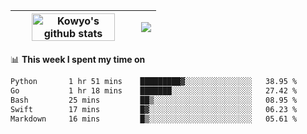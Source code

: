 | <a href="https://github.com/anuraghazra/github-readme-stats"><img width="85%" src="https://github-readme-stats.vercel.app/api?username=kowyo&show_icons=true&hide_border=true&theme=transparent" alt="Kowyo's github stats" /></a> | <a href="https://github.com/anuraghazra/github-readme-stats"><img align="center" src="https://github-readme-stats.vercel.app/api/top-langs/?username=kowyo&exclude_repo=Engineering-Competition-Robot,mobile-robot&hide=c,assembly,shaderlab,hlsl,mathematica,cmake&layout=compact&hide_border=true&theme=transparent" /></a> |
| ------------- | ------------- |

📊 **This week I spent my time on**
<!--START_SECTION:waka-->

```txt
Python       1 hr 51 mins    █████████▓░░░░░░░░░░░░░░░   38.95 %
Go           1 hr 18 mins    ███████░░░░░░░░░░░░░░░░░░   27.42 %
Bash         25 mins         ██▒░░░░░░░░░░░░░░░░░░░░░░   08.95 %
Swift        17 mins         █▓░░░░░░░░░░░░░░░░░░░░░░░   06.23 %
Markdown     16 mins         █▒░░░░░░░░░░░░░░░░░░░░░░░   05.61 %
```

<!--END_SECTION:waka-->
